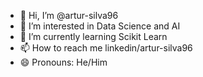 - 👋 Hi, I’m @artur-silva96
- 👀 I’m interested in Data Science and AI
- 🌱 I’m currently learning Scikit Learn
- 📫 How to reach me linkedin/artur-silva96
- 😄 Pronouns: He/Him


<!---
artur-silva96/artur-silva96 is a ✨ special ✨ repository because its `README.md` (this file) appears on your GitHub profile.
You can click the Preview link to take a look at your changes.
--->
